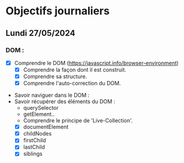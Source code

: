 # Objectifs journaliers

## Lundi 27/05/2024

### DOM :

- [x] Comprendre le DOM (https://javascript.info/browser-environment)
  - [x] Comprendre la façon dont il est construit.
  - [x] Comprendre sa structure.
  - [x] Comprendre l'auto-correction du DOM.
- Savoir naviguer dans le DOM :
- Savoir récupérer des éléments du DOM :
  - querySelector
  - getElement..
  - Comprendre le principe de 'Live-Collection'.
  - [x] documentElement
  - [x] childNodes
  - [x] firstChild
  - [x] lastChild
  - [x] siblings

